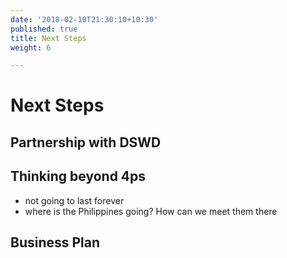 ```yaml
---
date: '2018-02-10T21:30:10+10:30'
published: true
title: Next Steps
weight: 6

---
```

# Next Steps

## Partnership with DSWD

## Thinking beyond 4ps
- not going to last forever
- where is the Philippines going? How can we meet them there

## Business Plan
